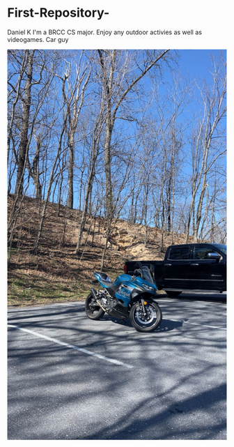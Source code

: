 # First-Repository-

Daniel K
I'm a BRCC CS major. 
Enjoy any outdoor activies as well as videogames.
Car guy

![Alt text](https://github.com/Kokonutz1/First-Repository-/blob/main/IMG_7960.JPG)

